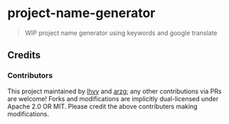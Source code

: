 # project-name-generator

> WIP project name generator using keywords and google translate

## Credits

### Contributors

This project maintained by [lhvy](https://github.com/lhvy) and [arzg](https://github.com/arzg); any other contributions via PRs are welcome! Forks and modifications are implicitly dual-licensed under Apache 2.0 OR MIT. Please credit the above contributers making modifications.
